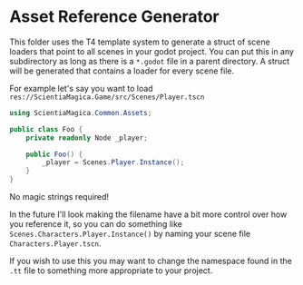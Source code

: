 ﻿# Asset Reference Generator

This folder uses the T4 template system  to generate a struct of scene loaders that point
to all scenes in your godot project. You can put this in any subdirectory as long as there
is a `*.godot` file in a parent directory. A struct will be generated that contains a
loader for every scene file.

For example let's say you want to load `res://ScientiaMagica.Game/src/Scenes/Player.tscn`
```C#
using ScientiaMagica.Common.Assets;

public class Foo {
    private readonly Node _player;

    public Foo() {
        _player = Scenes.Player.Instance();
    }
}
```

No magic strings required!

In the future I'll look making the filename have a bit more control over how you reference
it, so you can do something like `Scenes.Characters.Player.Instance()`
by naming your scene file `Characters.Player.tscn`.

If you wish to use this you may want to change the namespace found in the `.tt` file to 
something more appropriate to your project.